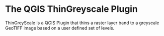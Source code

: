 # The QGIS ThinGreyscale Plugin

ThinGreyScale is a QGIS Plugin that thins a raster layer band
to a greyscale GeoTIFF image based on a user defined set of levels.
